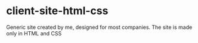 # client-site-html-css
 Generic site created by me, designed for most companies. The site is made only in HTML and CSS
